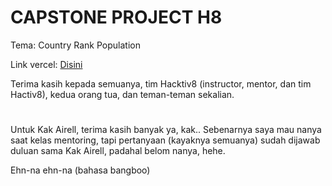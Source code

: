 # CAPSTONE PROJECT H8
Tema: Country Rank Population

Link vercel: [Disini](https://capstone-project-h8-wahyu-hariyadi-nurdin.vercel.app/)

Terima kasih kepada semuanya, tim Hacktiv8 (instructor, mentor, dan tim Hactiv8), kedua orang tua, dan teman-teman sekalian.
#
Untuk Kak Airell, terima kasih banyak ya, kak.. Sebenarnya saya mau nanya saat kelas mentoring,
tapi pertanyaan (kayaknya semuanya) sudah dijawab duluan sama Kak Airell, padahal belom nanya, hehe.

Ehn-na ehn-na (bahasa bangboo)
